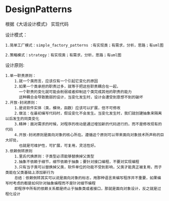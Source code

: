 ﻿DesignPatterns
==============

根据《大话设计模式》 实现代码

设计模式：

	1.简单工厂模式：simple_factory_patterns :有实现类；有需求，分析，思路；有uml图

	2.策略模式：strategy：有实现类；有需求，分析，思路；有uml图


设计原则:
	
	1.单一职责原则：
		1.就一个类而言，应该仅有一个引起它变化的原因
		2.如果一个类承担的职责过多，就等于把这些职责耦合在一起，
		  一个职责的变化就可能会削弱或者抑制这个类完成其他的职责的能力
		  这种耦合会导致脆弱的设计，当变化发生时，设计会遭受到意想不到的破坏
	2.开放-封闭原则：
		1.是说软件实体（类，模块，函数）应该可以扩展，但不可修改
		2.做法：在最初编写代码时，假设变化不会发生。当变化发生时，我们就创建抽象来隔离以后发生的同类变化
		3.精神：面对需求的时候，对程序的改动是通过增加新的代码进行的，而不是修改现有的代码
		4.开放-封闭原则是面向对象的核心所在。遵循这个原则可以带来面向对象技术所声称的巨大好处，
		  也就是可维护性，可扩展，可复用，灵活性好。
	3.依赖倒转原则
		1.里氏代换原则：子类型必须能够替换掉父类型
		2.抽象不依赖于细节，细节依赖于抽象；要针对接口编程，不要对实现编程
		3.只有当子类可以替换掉父类，软件单位的功能不受到影响，父类才能真正被复用，而子类能在父类基础上添加新行为
		总结：依赖倒转其实可以说是面向对象的标志，用那种语言来编写程序并不重要，如果编写时考虑的都是如何针对抽象编程而不是针对细节编程
		即程序中所有的依赖关系都是终止于抽象类或者接口，那就是面向对象设计，反之就是过程化设计











